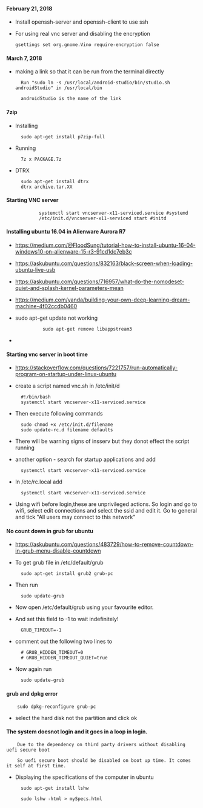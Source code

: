 #### February 21, 2018

  * Install openssh-server and openssh-client to use ssh
  
  * For using real vnc server and disabling the encryption
  
        gsettings set org.gnome.Vino require-encryption false
        
#### March 7, 2018

* making a link so that it can be run from the terminal directly 

		Run "sudo ln -s /usr/local/android-studio/bin/studio.sh androidStudio" in /usr/local/bin
		
		androidStudio is the name of the link

#### 7zip

* Installing

		sudo apt-get install p7zip-full

* Running

		7z x PACKAGE.7z 
				
* DTRX

		sudo apt-get install dtrx
		dtrx archive.tar.XX

#### Starting VNC server

                systemctl start vncserver-x11-serviced.service #systemd
                /etc/init.d/vncserver-x11-serviced start #initd
                
#### Installing ubuntu 16.04 in Alienware Aurora R7

* https://medium.com/@FloodSung/tutorial-how-to-install-ubuntu-16-04-windows10-on-alienware-15-r3-91cd1dc7eb3c
                
* https://askubuntu.com/questions/832163/black-screen-when-loading-ubuntu-live-usb
                
* https://askubuntu.com/questions/716957/what-do-the-nomodeset-quiet-and-splash-kernel-parameters-mean

* https://medium.com/yanda/building-your-own-deep-learning-dream-machine-4f02ccdb0460
                
* sudo apt-get update not working
                
                sudo apt-get remove libappstream3
                
*

#### Starting vnc server in boot time

* https://stackoverflow.com/questions/7221757/run-automatically-program-on-startup-under-linux-ubuntu

* create a script named vnc.sh in /etc/init/d

		#!/bin/bash
		systemctl start vncserver-x11-serviced.service

* Then execute following commands

		sudo chmod +x /etc/init.d/filename 
		sudo update-rc.d filename defaults 
		
* There will be warning signs of insserv but they donot effect the script running

* another option - search for startup applications and add

		systemctl start vncserver-x11-serviced.service

* In /etc/rc.local add

		systemctl start vncserver-x11-serviced.service
		
* Using wifi before login,these are unprivileged actions. So login and go to wifi, select edit connections and select the ssid and edit it. Go to general and tick "All users may connect to this network"

#### No count down in grub for ubuntu

* https://askubuntu.com/questions/483729/how-to-remove-countdown-in-grub-menu-disable-countdown

* To get grub file in /etc/default/grub

		sudo apt-get install grub2 grub-pc
* Then run 

		sudo update-grub
		
* Now open /etc/default/grub using your favourite editor.
* And set this field to -1 to wait indefinitely!

		GRUB_TIMEOUT=-1
		
* comment out the following two lines to

		# GRUB_HIDDEN_TIMEOUT=0 
		# GRUB_HIDDEN_TIMEOUT_QUIET=true 
		
* Now again run 
		
		sudo update-grub

#### grub and dpkg error

		sudo dpkg-reconfigure grub-pc
		
* select the hard disk not the partition and click ok

#### The system doesnot login and it goes in a loop in login.

		Due to the dependency on third party drivers without disabling uefi secure boot
		
		So uefi secure boot should be disabled on boot up time. It comes it self at first time.

* Displaying the specifications of the computer in ubuntu

		sudo apt-get install lshw

		sudo lshw -html > mySpecs.html
